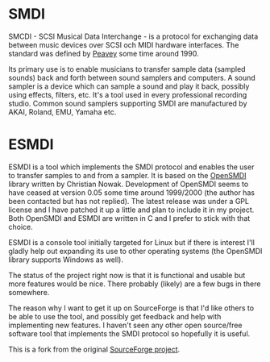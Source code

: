 # SMDI
SMCDI - SCSI Musical Data Interchange - is a protocol for exchanging data between music devices over SCSI och MIDI hardware interfaces. The standard was defined by [Peavey](http://www.peavey.com) some time around 1990.

Its primary use is to enable musicians to transfer sample data (sampled sounds) back and forth between sound samplers and computers. A sound sampler is a device which can sample a sound and play it back, possibly using effects, filters, etc. It's a tool used in every professional recording studio. Common sound samplers supporting SMDI are manufactured by AKAI, Roland, EMU, Yamaha etc.

# ESMDI
ESMDI is a tool which implements the SMDI protocol and enables the user to transfer samples to and from a sampler. It is based on the [OpenSMDI](https://github.com/rdmark/OpenSMDI) library written by Christian Nowak. Development of OpenSMDI seems to have ceased at version 0.05 some time around 1999/2000 (the author has been contacted but has not replied). The latest release was under a GPL license and I have patched it up a little and plan to include it in my project. Both OpenSMDI and ESMDI are written in C and I prefer to stick with that choice.

ESMDI is a console tool initially targeted for Linux but if there is interest I'll gladly help out expanding its use to other operating systems (the OpenSMDI library supports Windows as well).

The status of the project right now is that it is functional and usable but more features would be nice. There probably (likely) are a few bugs in there somewhere. 

The reason why I want to get it up on SourceForge is that I'd like others to be able to use the tool, and possibly get feedback and help with implementing new features. I haven't seen any other open source/free software tool that implements the SMDI protocol so hopefully it is useful.

This is a fork from the original [SourceForge project](https://sourceforge.net/projects/esmdi/).
